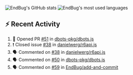 ![EndBug's GitHub stats](https://github-readme-stats.vercel.app/api?username=endbug&show_icons=true)
![EndBug's most used languages](https://github-readme-stats.vercel.app/api/top-langs/?username=endbug&layout=compact)

## ⚡ Recent Activity

<!--START_SECTION:activity-->
1. 💪 Opened PR [#51](https://github.com//dbots-pkg/dbots.js/pull/51) in [dbots-pkg/dbots.js](https://github.com//dbots-pkg/dbots.js)
2. ❗️ Closed issue [#38](https://github.com//danielwerg/r6api.js/issues/38) in [danielwerg/r6api.js](https://github.com//danielwerg/r6api.js)
3. 🗣 Commented on [#38](https://github.com//danielwerg/r6api.js/issues/38) in [danielwerg/r6api.js](https://github.com//danielwerg/r6api.js)
4. 🗣 Commented on [#50](https://github.com//dbots-pkg/dbots.js/issues/50) in [dbots-pkg/dbots.js](https://github.com//dbots-pkg/dbots.js)
5. 🗣 Commented on [#59](https://github.com//EndBug/add-and-commit/issues/59) in [EndBug/add-and-commit](https://github.com//EndBug/add-and-commit)
<!--END_SECTION:activity-->
